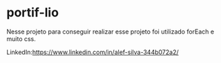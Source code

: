 ﻿# portif-lio

 Nesse projeto para conseguir realizar esse projeto foi utilizado forEach e muito css.

 LinkedIn:https://www.linkedin.com/in/alef-silva-344b072a2/

